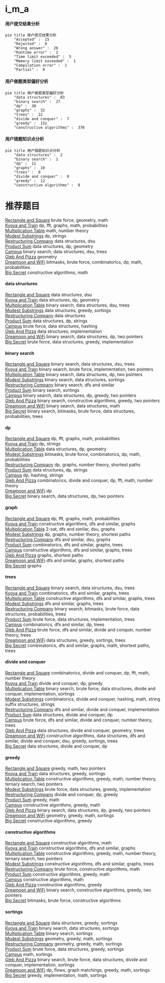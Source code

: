 # i_m_a
<!-- tabs:start -->
#### **用户提交结果分析**

```mermaid
pie title 用户提交结果分析
    "Accepted" :  15
    "Rejected" :  0
    "Wrong answer" :  26
    "Runtime error" :  2
    "Time limit exceeded" :  5
    "Memory limit exceeded" :  1
    "Compilation error" :  1
    "Partial" :  0
```
#### **用户做题类型偏好分析**

```mermaid
pie title 用户做题类型偏好分析
    "data structures" :  83
    "binary search" :  27
    "dp" :  30
    "graphs" :  32
    "trees" :  22
    "divide and conquer" :  7
    "greedy" :  152
    "constructive algorithms" :  370
```
#### **用户错题知识点分析**

```mermaid
pie title 用户错题知识点分析
    "data structures" :  2
    "binary search" :  1
    "dp" :  11
    "graphs" :  10
    "trees" :  0
    "divide and conquer" :  0
    "greedy" :  12
    "constructive algorithms" :  8
```
<!-- tabs:end -->
# 推荐题目
[Rectangle and Square](http://codeforces.com/problemset/problem/135/B)		brute force,
                        geometry,
                        math		  
[Kyoya and Train](http://codeforces.com/problemset/problem/553/E)		dp,
                        fft,
                        graphs,
                        math,
                        probabilities		  
[Multiplication Table](http://codeforces.com/problemset/problem/1220/B)		math,
                        number theory		  
[Modest Substrings](http://codeforces.com/problemset/problem/1110/H)		dp,
                        strings		  
[Restructuring Company](http://codeforces.com/problemset/problem/566/D)		data structures,
                        dsu		  
[Product Sum](http://codeforces.com/problemset/problem/631/E)		data structures,
                        dp,
                        geometry		  
[Campus](http://codeforces.com/problemset/problem/571/D)		binary search,
                        data structures,
                        dsu,
                        trees		  
[Gleb And Pizza](http://codeforces.com/problemset/problem/842/B)		geometry		  
[Dreamoon and WiFi](http://codeforces.com/problemset/problem/476/B)		bitmasks,
                        brute force,
                        combinatorics,
                        dp,
                        math,
                        probabilities		  
[Big Secret](http://codeforces.com/problemset/problem/925/C)		constructive algorithms,
                        math		  
<!-- tabs:start -->
#### **data structures**
[Rectangle and Square](http://codeforces.com/problemset/problem/566/D)		data structures,
                        dsu		  
[Kyoya and Train](http://codeforces.com/problemset/problem/631/E)		data structures,
                        dp,
                        geometry		  
[Multiplication Table](http://codeforces.com/problemset/problem/571/D)		binary search,
                        data structures,
                        dsu,
                        trees		  
[Modest Substrings](https://codeforces.com/contest/1314/problem/A)		data structures,
                        greedy,
                        sortings		  
[Restructuring Company](http://codeforces.com/problemset/problem/1322/E)		data structures		  
[Product Sum](https://codeforces.com/contest/1432/problem/D)		data structures,
                        dp,
                        strings		  
[Campus](http://codeforces.com/problemset/problem/1340/F)		brute force,
                        data structures,
                        hashing		  
[Gleb And Pizza](http://codeforces.com/problemset/problem/427/B)		data structures,
                        implementation		  
[Dreamoon and WiFi](http://codeforces.com/problemset/problem/487/B)		binary search,
                        data structures,
                        dp,
                        two pointers		  
[Big Secret](http://codeforces.com/problemset/problem/1340/A)		brute force,
                        data structures,
                        greedy,
                        implementation		  
#### **binary search**
[Rectangle and Square](http://codeforces.com/problemset/problem/571/D)		binary search,
                        data structures,
                        dsu,
                        trees		  
[Kyoya and Train](http://codeforces.com/problemset/problem/1208/B)		binary search,
                        brute force,
                        implementation,
                        two pointers		  
[Multiplication Table](http://codeforces.com/problemset/problem/487/B)		binary search,
                        data structures,
                        dp,
                        two pointers		  
[Modest Substrings](http://codeforces.com/problemset/problem/862/E)		binary search,
                        data structures,
                        sortings		  
[Restructuring Company](http://codeforces.com/problemset/problem/730/C)		binary search,
                        dfs and similar		  
[Product Sum](http://codeforces.com/problemset/problem/1077/D)		binary search,
                        sortings		  
[Campus](http://codeforces.com/problemset/problem/1492/C)		binary search,
                        data structures,
                        dp,
                        greedy,
                        two pointers		  
[Gleb And Pizza](http://codeforces.com/problemset/problem/1463/D)		binary search,
                        constructive algorithms,
                        greedy,
                        two pointers		  
[Dreamoon and WiFi](http://codeforces.com/problemset/problem/1490/G)		binary search,
                        data structures,
                        math		  
[Big Secret](http://codeforces.com/problemset/problem/1479/D)		binary search,
                        bitmasks,
                        brute force,
                        data structures,
                        probabilities,
                        trees		  
#### **dp**
[Rectangle and Square](http://codeforces.com/problemset/problem/553/E)		dp,
                        fft,
                        graphs,
                        math,
                        probabilities		  
[Kyoya and Train](http://codeforces.com/problemset/problem/1110/H)		dp,
                        strings		  
[Multiplication Table](http://codeforces.com/problemset/problem/631/E)		data structures,
                        dp,
                        geometry		  
[Modest Substrings](http://codeforces.com/problemset/problem/476/B)		bitmasks,
                        brute force,
                        combinatorics,
                        dp,
                        math,
                        probabilities		  
[Restructuring Company](http://codeforces.com/problemset/problem/1070/A)		dp,
                        graphs,
                        number theory,
                        shortest paths		  
[Product Sum](https://codeforces.com/contest/1432/problem/D)		data structures,
                        dp,
                        strings		  
[Campus](http://codeforces.com/problemset/problem/611/D)		dp,
                        hashing,
                        strings		  
[Gleb And Pizza](http://codeforces.com/problemset/problem/773/F)		combinatorics,
                        divide and conquer,
                        dp,
                        fft,
                        math,
                        number theory		  
[Dreamoon and WiFi](https://codeforces.com/contest/1013/problem/E)		dp		  
[Big Secret](http://codeforces.com/problemset/problem/487/B)		binary search,
                        data structures,
                        dp,
                        two pointers		  
#### **graph**
[Rectangle and Square](http://codeforces.com/problemset/problem/553/E)		dp,
                        fft,
                        graphs,
                        math,
                        probabilities		  
[Kyoya and Train](https://codeforces.com/contest/860/problem/D)		constructive algorithms,
                        dfs and similar,
                        graphs		  
[Multiplication Table](http://codeforces.com/problemset/problem/776/D)		2-sat,
                        dfs and similar,
                        dsu,
                        graphs		  
[Modest Substrings](http://codeforces.com/problemset/problem/1070/A)		dp,
                        graphs,
                        number theory,
                        shortest paths		  
[Restructuring Company](http://codeforces.com/problemset/problem/103/B)		dfs and similar,
                        dsu,
                        graphs		  
[Product Sum](http://codeforces.com/problemset/problem/500/D)		combinatorics,
                        dfs and similar,
                        graphs,
                        trees		  
[Campus](https://codeforces.com/contest/1341/problem/F)		constructive algorithms,
                        dfs and similar,
                        graphs,
                        trees		  
[Gleb And Pizza](http://codeforces.com/problemset/problem/241/E)		graphs,
                        shortest paths		  
[Dreamoon and WiFi](http://codeforces.com/problemset/problem/1067/B)		dfs and similar,
                        graphs,
                        shortest paths		  
[Big Secret](http://codeforces.com/problemset/problem/1037/E)		graphs		  
#### **trees**
[Rectangle and Square](http://codeforces.com/problemset/problem/571/D)		binary search,
                        data structures,
                        dsu,
                        trees		  
[Kyoya and Train](http://codeforces.com/problemset/problem/500/D)		combinatorics,
                        dfs and similar,
                        graphs,
                        trees		  
[Multiplication Table](https://codeforces.com/contest/1341/problem/F)		constructive algorithms,
                        dfs and similar,
                        graphs,
                        trees		  
[Modest Substrings](http://codeforces.com/problemset/problem/832/D)		dfs and similar,
                        graphs,
                        trees		  
[Restructuring Company](http://codeforces.com/problemset/problem/1479/D)		binary search,
                        bitmasks,
                        brute force,
                        data structures,
                        probabilities,
                        trees		  
[Product Sum](http://codeforces.com/problemset/problem/1511/C)		brute force,
                        data structures,
                        implementation,
                        trees		  
[Campus](http://codeforces.com/problemset/problem/1499/F)		combinatorics,
                        dfs and similar,
                        dp,
                        trees		  
[Gleb And Pizza](http://codeforces.com/problemset/problem/1491/E)		brute force,
                        dfs and similar,
                        divide and conquer,
                        number theory,
                        trees		  
[Dreamoon and WiFi](http://codeforces.com/problemset/problem/1466/D)		data structures,
                        greedy,
                        sortings,
                        trees		  
[Big Secret](http://codeforces.com/problemset/problem/1495/D)		combinatorics,
                        dfs and similar,
                        graphs,
                        math,
                        shortest paths,
                        trees		  
#### **divide and conquer**
[Rectangle and Square](http://codeforces.com/problemset/problem/773/F)		combinatorics,
                        divide and conquer,
                        dp,
                        fft,
                        math,
                        number theory		  
[Kyoya and Train](http://codeforces.com/problemset/problem/448/C)		divide and conquer,
                        dp,
                        greedy		  
[Multiplication Table](http://codeforces.com/problemset/problem/1461/D)		binary search,
                        brute force,
                        data structures,
                        divide and conquer,
                        implementation,
                        sortings		  
[Modest Substrings](http://codeforces.com/problemset/problem/1466/G)		combinatorics,
                        divide and conquer,
                        hashing,
                        math,
                        string suffix structures,
                        strings		  
[Restructuring Company](http://codeforces.com/problemset/problem/1490/D)		dfs and similar,
                        divide and conquer,
                        implementation		  
[Product Sum](https://codeforces.com/contest/1483/problem/C)		data structures,
                        divide and conquer,
                        dp		  
[Campus](http://codeforces.com/problemset/problem/1491/E)		brute force,
                        dfs and similar,
                        divide and conquer,
                        number theory,
                        trees		  
[Gleb And Pizza](http://codeforces.com/problemset/problem/1303/G)		data structures,
                        divide and conquer,
                        geometry,
                        trees		  
[Dreamoon and WiFi](http://codeforces.com/problemset/problem/1494/D)		constructive algorithms,
                        data structures,
                        dfs and similar,
                        divide and conquer,
                        dsu,
                        greedy,
                        sortings,
                        trees		  
[Big Secret](http://codeforces.com/problemset/problem/1482/E)		data structures,
                        divide and conquer,
                        dp		  
#### **greedy**
[Rectangle and Square](http://codeforces.com/problemset/problem/371/E)		greedy,
                        math,
                        two pointers		  
[Kyoya and Train](https://codeforces.com/contest/1314/problem/A)		data structures,
                        greedy,
                        sortings		  
[Multiplication Table](http://codeforces.com/problemset/problem/1254/B1)		constructive algorithms,
                        greedy,
                        math,
                        number theory,
                        ternary search,
                        two pointers		  
[Modest Substrings](http://codeforces.com/problemset/problem/1340/A)		brute force,
                        data structures,
                        greedy,
                        implementation		  
[Restructuring Company](http://codeforces.com/problemset/problem/448/C)		divide and conquer,
                        dp,
                        greedy		  
[Product Sum](http://codeforces.com/problemset/problem/402/A)		greedy,
                        math		  
[Campus](http://codeforces.com/problemset/problem/1353/A)		constructive algorithms,
                        greedy,
                        math		  
[Gleb And Pizza](http://codeforces.com/problemset/problem/1492/C)		binary search,
                        data structures,
                        dp,
                        greedy,
                        two pointers		  
[Dreamoon and WiFi](https://codeforces.com/contest/1496/problem/C)		geometry,
                        greedy,
                        math,
                        sortings		  
[Big Secret](http://codeforces.com/problemset/problem/1493/A)		constructive algorithms,
                        greedy		  
#### **constructive algorithms**
[Rectangle and Square](http://codeforces.com/problemset/problem/925/C)		constructive algorithms,
                        math		  
[Kyoya and Train](https://codeforces.com/contest/860/problem/D)		constructive algorithms,
                        dfs and similar,
                        graphs		  
[Multiplication Table](http://codeforces.com/problemset/problem/1254/B1)		constructive algorithms,
                        greedy,
                        math,
                        number theory,
                        ternary search,
                        two pointers		  
[Modest Substrings](https://codeforces.com/contest/1341/problem/F)		constructive algorithms,
                        dfs and similar,
                        graphs,
                        trees		  
[Restructuring Company](http://codeforces.com/problemset/problem/488/B)		brute force,
                        constructive algorithms,
                        math		  
[Product Sum](http://codeforces.com/problemset/problem/1353/A)		constructive algorithms,
                        greedy,
                        math		  
[Campus](http://codeforces.com/problemset/problem/1343/B)		constructive algorithms,
                        math		  
[Gleb And Pizza](http://codeforces.com/problemset/problem/1493/A)		constructive algorithms,
                        greedy		  
[Dreamoon and WiFi](http://codeforces.com/problemset/problem/1463/D)		binary search,
                        constructive algorithms,
                        greedy,
                        two pointers		  
[Big Secret](https://codeforces.com/contest/1456/problem/B)		bitmasks,
                        brute force,
                        constructive algorithms		  
#### **sortings**
[Rectangle and Square](https://codeforces.com/contest/1314/problem/A)		data structures,
                        greedy,
                        sortings		  
[Kyoya and Train](http://codeforces.com/problemset/problem/862/E)		binary search,
                        data structures,
                        sortings		  
[Multiplication Table](http://codeforces.com/problemset/problem/1077/D)		binary search,
                        sortings		  
[Modest Substrings](https://codeforces.com/contest/1496/problem/C)		geometry,
                        greedy,
                        math,
                        sortings		  
[Restructuring Company](http://codeforces.com/problemset/problem/1495/A)		geometry,
                        greedy,
                        math,
                        sortings		  
[Product Sum](http://codeforces.com/problemset/problem/1497/A)		brute force,
                        data structures,
                        greedy,
                        sortings		  
[Campus](http://codeforces.com/problemset/problem/1427/A)		math,
                        sortings		  
[Gleb And Pizza](http://codeforces.com/problemset/problem/1461/D)		binary search,
                        brute force,
                        data structures,
                        divide and conquer,
                        implementation,
                        sortings		  
[Dreamoon and WiFi](http://codeforces.com/problemset/problem/1437/C)		dp,
                        flows,
                        graph matchings,
                        greedy,
                        math,
                        sortings		  
[Big Secret](http://codeforces.com/problemset/problem/1473/A)		greedy,
                        implementation,
                        math,
                        sortings		  
<!-- tabs:end -->
